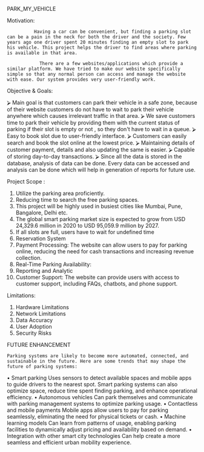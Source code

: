 PARK_MY_VEHICLE

Motivation: 

              Having a car can be convenient, but finding a parking slot can be a pain in the neck for both the driver and the society. Few years ago one driver spent 20 minutes finding an empty slot to park his vehicle. This project helps the driver to find areas where parking is available in that area. 

                There are a few websites/applications which provide a similar platform. We have tried to make our website specifically simple so that any normal person can access and manage the website with ease. Our system provides very user-friendly work. 




	

Objective & Goals: 

⮚ Main goal is that customers can park their vehicle in a safe zone, because of their website customers do not have to wait to park their vehicle anywhere which causes irrelevant traffic in that area. 
⮚ We save customers time to park their vehicle by providing them with the current status of parking if their slot is empty or not , so they don't have to wait in a queue. 
⮚ Easy to book slot due to user-friendly interface. 
⮚ Customers can easily search and book the slot online at the lowest price. 
⮚ Maintaining details of customer payment, details and also updating the same is easier. 
⮚ Capable of storing day-to-day transactions. 
⮚ Since all the data is stored in the database, analysis of data can be done. Every data can be accessed and analysis can be done which will help in generation of reports for future use. 

Project Scope : 
1.	Utilize the parking area proficiently. 
2.	Reducing time to search the free parking spaces. 
3.	This project will be highly used in busiest cities like Mumbai, Pune, Bangalore, Delhi etc. 
4.	The global smart parking market size is expected to grow from USD 24,329.6 million in 2020 to USD 95,059.9 million by 2027. 
5.	If all slots are full, users have to wait for undefined time 
6.	Reservation System
7.	Payment Processing: The website can allow users to pay for parking online, reducing the need for cash transactions and increasing revenue collection. 
8.	Real-Time Parking Availability: 
9.	Reporting and Analytic
10.	Customer Support: The website can provide users with access to customer support, including FAQs, chatbots, and phone support. 


Limitations: 

1.	Hardware Limitations 
2.	Network Limitations
3.	Data Accuracy 
4.	User Adoption
5.	Security Risks 


FUTURE ENHANCEMENT

    Parking systems are likely to become more automated, connected, and sustainable in the future. Here are some trends that may shape the future of parking systems:

•	Smart parking
Uses sensors to detect available spaces and mobile apps to guide drivers to the nearest spot. Smart parking systems can also optimize space, reduce time spent finding parking, and enhance operational efficiency.
•	Autonomous vehicles
Can park themselves and communicate with parking management systems to optimize parking usage.
•	Contactless and mobile payments
Mobile apps allow users to pay for parking seamlessly, eliminating the need for physical tickets or cash.
•	Machine learning models
Can learn from patterns of usage, enabling parking facilities to dynamically adjust pricing and availability based on demand.
•	Integration with other smart city technologies
Can help create a more seamless and efficient urban mobility experience. 





